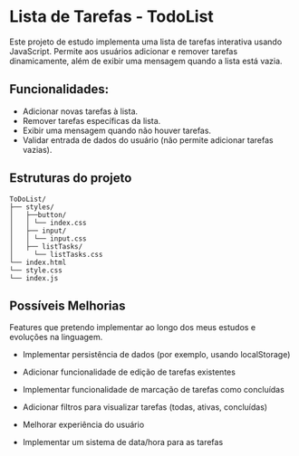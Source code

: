 
# Lista de Tarefas - TodoList

Este projeto de estudo implementa uma lista de tarefas interativa usando JavaScript. Permite aos usuários adicionar e remover tarefas dinamicamente, além de exibir uma mensagem quando a lista está vazia.


## Funcionalidades:
- Adicionar novas tarefas à lista.
- Remover tarefas específicas da lista.
- Exibir uma mensagem quando não houver tarefas.
- Validar entrada de dados do usuário (não permite adicionar tarefas vazias).

## Estruturas do projeto

```http
ToDoList/
├── styles/
│   ├──button/
│   │ └── index.css
│   ├── input/
│   │ └── input.css
│   ├── listTasks/
│     └── listTasks.css
└── index.html
└── style.css
└── index.js
```
## Possíveis Melhorias

Features que pretendo implementar ao longo dos meus estudos e evoluções na linguagem.

- Implementar persistência de dados (por exemplo, usando localStorage)

- Adicionar funcionalidade de edição de tarefas existentes

- Implementar funcionalidade de marcação de tarefas como concluídas

- Adicionar filtros para visualizar tarefas (todas, ativas, concluídas)

- Melhorar experiência do usuário

- Implementar um sistema de data/hora para as tarefas

